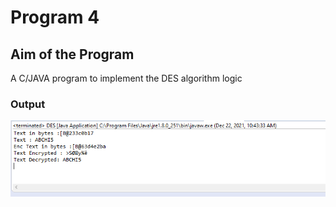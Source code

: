 # Program 4

## Aim of the Program

A C/JAVA program to implement the DES algorithm logic

### Output
![output](program4_Output.png)

